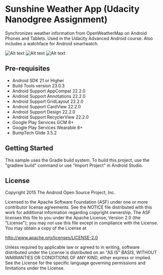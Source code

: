 Sunshine Weather App (Udacity Nanodgree Assignment)
===================================

Synchronizes weather information from OpenWeatherMap on Android Phones and Tablets. Used in the Udacity Advanced Android course.
Also includes a watchface for Android smartwatch.

![Alt text](/device1.png?raw=true "Optional Title")
![Alt text](/CAPTURE.PNG?raw=true "Optional Title")
![Alt text](/CAPTURE1.PNG?raw=true "Optional Title")

Pre-requisites
--------------
* Android SDK 21 or Higher
* Build Tools version 23.0.3
* Android Support AppCompat 22.2.0
* Android Support Annotations 22.2.0
* Android Support GridLayout 22.2.0
* Android Support CardView 22.2.0
* Android Support Design 22.2.0
* Android Support RecyclerView 22.2.0
* Google Play Services GCM 8+
* Google Play Services Wearable 8+
* BumpTech Glide 3.5.2


Getting Started
---------------
This sample uses the Gradle build system.  To build this project, use the
"gradlew build" command or use "Import Project" in Android Studio.


License
-------
Copyright 2015 The Android Open Source Project, Inc.

Licensed to the Apache Software Foundation (ASF) under one or more contributor
license agreements.  See the NOTICE file distributed with this work for
additional information regarding copyright ownership.  The ASF licenses this
file to you under the Apache License, Version 2.0 (the "License"); you may not
use this file except in compliance with the License.  You may obtain a copy of
the License at

http://www.apache.org/licenses/LICENSE-2.0

Unless required by applicable law or agreed to in writing, software
distributed under the License is distributed on an "AS IS" BASIS, WITHOUT
WARRANTIES OR CONDITIONS OF ANY KIND, either express or implied.  See the
License for the specific language governing permissions and limitations under
the License.

